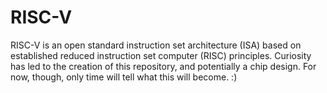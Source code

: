 # RISC-V
RISC-V is an open standard instruction set architecture (ISA) based on established reduced instruction set computer (RISC) principles. Curiosity has led to the creation of this repository, and potentially a chip design. For now, though, only time will tell what this will become. :)
